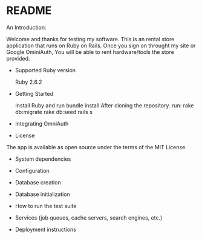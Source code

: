 # README

An Introduction:

  Welcome and thanks for testing my software. This is an rental store application that runs on Ruby on Rails. Once you sign on throught my site or Google OminiAuth, You will be able to rent hardware/tools the store provided.

* Supported Ruby version

  Ruby 2.6.2

* Getting Started

  Install Ruby and run bundle install
  After cloning the repository.
  run:
    rake db:migrate
    rake db:seed
    rails s

* Integrating OmniAuth

* License

The app is available as open source under the terms of the MIT License.


* System dependencies

* Configuration

* Database creation

* Database initialization

* How to run the test suite

* Services (job queues, cache servers, search engines, etc.)

* Deployment instructions
